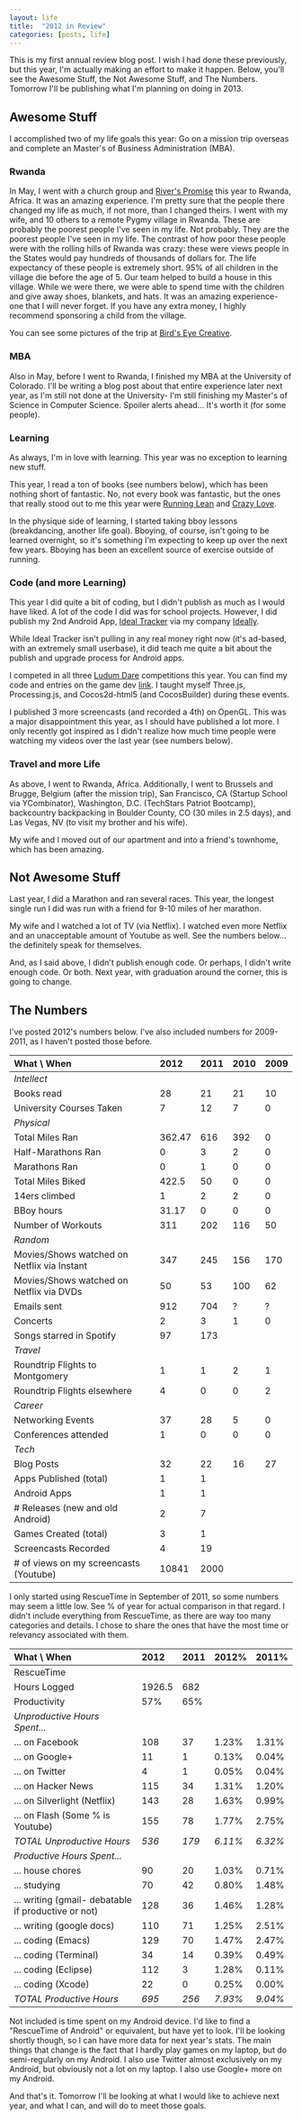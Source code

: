 ```yaml
---
layout: life
title:  "2012 in Review"
categories: [posts, life]
---
```

This is my first annual review blog post. I wish I had done these previously, but this year, I'm actually making an effort to make it happen. Below, you'll see the Awesome Stuff, the Not Awesome Stuff, and The Numbers. Tomorrow I'll be publishing what I'm planning on doing in 2013.

## Awesome Stuff

I accomplished two of my life goals this year: Go on a mission trip overseas and complete an Master's of Business Administration (MBA).

### Rwanda

In May, I went with a church group and [River's Promise](http://www.riverspromise.com/) this year to Rwanda, Africa. It was an amazing experience. I'm pretty sure that the people there changed my life as much, if not more, than I changed theirs. I went with my wife, and 10 others to a remote Pygmy village in Rwanda. These are probably the poorest people I've seen in my life. Not probably. They are the poorest people I've seen in my life. The contrast of how poor these people were with the rolling hills of Rwanda was crazy: these were views people in the States would pay hundreds of thousands of dollars for. The life expectancy of these people is extremely short. 95% of all children in the village die before the age of 5. Our team helped to build a house in this village. While we were there, we were able to spend time with the children and give away shoes, blankets, and hats. It was an amazing experience- one that I will never forget. If you have any extra money, I highly recommend sponsoring a child from the village.

You can see some pictures of the trip at [Bird's Eye Creative](http://www.birdseyecreativestudio.com/rwanda-mission-trip-i-may-2012/).

### MBA

Also in May, before I went to Rwanda, I finished my MBA at the University of Colorado. I'll be writing a blog post about that entire experience later next year, as I'm still not done at the University- I'm still finishing my Master's of Science in Computer Science. Spoiler alerts ahead... It's worth it (for some people).

### Learning

As always, I'm in love with learning. This year was no exception to learning new stuff.

This year, I read a ton of books (see numbers below), which has been nothing short of fantastic. No, not every book was fantastic, but the ones that really stood out to me this year were [Running Lean](/2012/11/19/book-running-lean/) and [Crazy Love](/2012/10/05/book-crazy-love/).

In the physique side of learning, I started taking bboy lessons (breakdancing, another life goal). Bboying, of course, isn't going to be learned overnight, so it's something I'm expecting to keep up over the next few years. Bboying has been an excellent source of exercise outside of running.

### Code (and more Learning)

This year I did quite a bit of coding, but I didn't publish as much as I would have liked. A lot of the code I did was for school projects. However, I did publish my 2nd Android App, [Ideal Tracker](https://play.google.com/store/apps/details?id=com.ideallyapps.IdealTracker) via my company [Ideally](http://ideallyapps.com/).

While Ideal Tracker isn't pulling in any real money right now (it's ad-based, with an extremely small userbase), it did teach me quite a bit about the publish and upgrade process for Android apps.

I competed in all three [Ludum Dare](http://www.ludumdare.com) competitions this year. You can find my code and entries on the game dev [link](/gamedev). I taught myself Three.js, Processing.js, and Cocos2d-html5 (and CocosBuilder) during these events.

I published 3 more screencasts (and recorded a 4th) on OpenGL. This was a major disappointment this year, as I should have published a lot more. I only recently got inspired as I didn't realize how much time people were watching my videos over the last year (see numbers below).

### Travel and more Life

As above, I went to Rwanda, Africa. Additionally, I went to Brussels and Brugge, Belgium (after the mission trip), San Francisco, CA (Startup School via YCombinator), Washington, D.C. (TechStars Patriot Bootcamp), backcountry backpacking in Boulder County, CO (30 miles in 2.5 days), and Las Vegas, NV (to visit my brother and his wife).

My wife and I moved out of our apartment and into a friend's townhome, which has been amazing.

## Not Awesome Stuff

Last year, I did a Marathon and ran several races. This year, the longest single run I did was run with a friend for 9-10 miles of her marathon.

My wife and I watched a lot of TV (via Netflix). I watched even more Netflix and an unacceptable amount of Youtube as well. See the numbers below... the definitely speak for themselves.

And, as I said above, I didn't publish enough code. Or perhaps, I didn't write enough code. Or both. Next year, with graduation around the corner, this is going to change.

## The Numbers

I've posted 2012's numbers below. I've also included numbers for 2009-2011, as I haven't posted those before.

| What \ When | 2012 | 2011 | 2010 | 2009 |
|:------------|:-----|:-----|:-----|:-----|
| _Intellect_ |
| Books read | 28 | 21 | 21 | 10 |
| University Courses Taken | 7 | 12 | 7 | 0 |
| _Physical_ |
| Total Miles Ran | 362.47 | 616 | 392 | 0 |
| Half-Marathons Ran | 0 | 3 | 2 | 0 |
| Marathons Ran | 0 | 1 | 0 | 0 |
| Total Miles Biked | 422.5 | 50 | 0 | 0 |
| 14ers climbed | 1 | 2 | 2 | 0 |
| BBoy hours | 31.17 | 0 | 0 | 0 |
| Number of Workouts | 311 | 202 | 116 | 50 |
| _Random_ |
| Movies/Shows watched on Netflix via Instant | 347 | 245 | 156 | 170 |
| Movies/Shows watched on Netflix via DVDs | 50 | 53 | 100 | 62 |
| Emails sent | 912 | 704 | ? | ? |
| Concerts | 2 | 3 | 1 | 0 |
| Songs starred in Spotify | 97 | 173 |
| _Travel_ |
| Roundtrip Flights to Montgomery | 1 | 1 | 2 | 1 |
| Roundtrip Flights elsewhere | 4 | 0 | 0 | 2 |
| _Career_ |
| Networking Events | 37 | 28 | 5 | 0 |
| Conferences attended | 1 | 0 | 0  | 0 |
| _Tech_ |
| Blog Posts | 32 | 22 | 16 | 27 |
| Apps Published (total) | 1 | 1 |
| Android Apps | 1 | 1 |
| # Releases (new and old Android) | 2 | 7 |
| Games Created (total) | 3 | 1 |
| Screencasts Recorded | 4 | 19 |
| # of views on my screencasts (Youtube) | 10841 | 2000 |

I only started using RescueTime in September of 2011, so some numbers may seem a little low. See % of year for actual comparison in that regard. I didn't include everything from RescueTime, as there are way too many categories and details. I chose to share the ones that have the most time or relevancy associated with them.

| What \ When | 2012 | 2011 | 2012% | 2011% |
|:------------|:-----|:-----|:------|:------|
| RescueTime |
| Hours Logged | 1926.5 | 682 |
| Productivity | 57% | 65% |
| _Unproductive Hours Spent..._ |
| ... on Facebook | 108 | 37 | 1.23% | 1.31% |
| ... on Google+ | 11 | 1 | 0.13% | 0.04% |
| ... on Twitter | 4 | 1 | 0.05% | 0.04% |
| ... on Hacker News | 115 | 34 | 1.31% | 1.20% |
| ... on Silverlight (Netflix) | 143 | 28 | 1.63% | 0.99% |
| ... on Flash (Some % is Youtube) | 155 | 78 | 1.77% | 2.75% |
| *TOTAL Unproductive Hours* | *536* | *179* | *6.11%* | *6.32%* |
| _Productive Hours Spent..._ |
| ... house chores | 90 | 20 | 1.03% | 0.71% |
| ... studying | 70 | 42 | 0.80% | 1.48% |
| ... writing (gmail- debatable if productive or not) | 128 | 36 | 1.46% | 1.28% |
| ... writing (google docs) | 110 | 71 | 1.25% | 2.51% |
| ... coding (Emacs) | 129 | 70 | 1.47% | 2.47% |
| ... coding (Terminal) | 34 | 14 | 0.39% | 0.49% |
| ... coding (Eclipse) | 112 | 3 | 1.28% | 0.11% |
| ... coding (Xcode) | 22 | 0 | 0.25% | 0.00% |
| *TOTAL Productive Hours* | *695* | *256* | *7.93%* | *9.04%* |

Not included is time spent on my Android device. I'd like to find a "RescueTime of Android" or equivalent, but have yet to look. I'll be looking shortly though, so I can have more data for next year's stats. The main things that change is the fact that I hardly play games on my laptop, but do semi-regularly on my Android. I also use Twitter almost exclusively on my Android, but obviously not a lot on my laptop. I also use Google+ more on my Android.

And that's it. Tomorrow I'll be looking at what I would like to achieve next year, and what I can, and will do to meet those goals.
